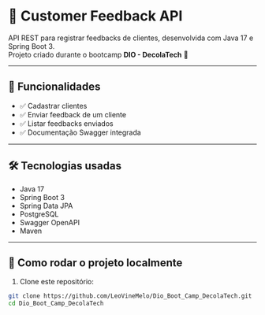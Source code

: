 # 📝 Customer Feedback API

API REST para registrar feedbacks de clientes, desenvolvida com Java 17 e Spring Boot 3.  
Projeto criado durante o bootcamp **DIO - DecolaTech** 🚀

---

## 📌 Funcionalidades

- ✅ Cadastrar clientes
- ✅ Enviar feedback de um cliente
- ✅ Listar feedbacks enviados
- ✅ Documentação Swagger integrada

---

## 🛠️ Tecnologias usadas

- Java 17
- Spring Boot 3
- Spring Data JPA
- PostgreSQL
- Swagger OpenAPI
- Maven

---

## 🚀 Como rodar o projeto localmente

1. Clone este repositório:
```bash
git clone https://github.com/LeoVineMelo/Dio_Boot_Camp_DecolaTech.git
cd Dio_Boot_Camp_DecolaTech
